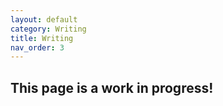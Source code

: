 ```yaml
---
layout: default
category: Writing
title: Writing
nav_order: 3
---
```


## This page is a work in progress!

